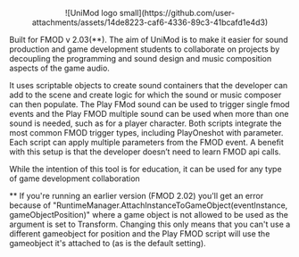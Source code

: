 

<p align="center">
![UniMod logo small](https://github.com/user-attachments/assets/14de8223-caf6-4336-89c3-41bcafd1e4d3)
</p>


Built for FMOD v 2.03(**). 
The aim of UniMod is to make it easier for sound production and game development students to collaborate on projects by decoupling the programming and sound design and music composition aspects of the game audio.

It uses scriptable objects to create sound containers that the developer can add to the scene and create logic for which the sound or music composer can then populate. The Play FMod sound can be used to trigger single fmod events and the Play FMOD multiple sound can be used when more than one sound is needed, such as for a player character. Both scripts integrate the most common FMOD trigger types, including PlayOneshot with parameter. Each script can apply multiple parameters from the FMOD event. 
A benefit with this setup is that the developer doesn’t need to learn FMOD api calls. 

While the intention of this tool is for education, it can be used for any type of game development collaboration














** If you're running an earlier version (FMOD 2.02) you'll get an error because of "RuntimeManager.AttachInstanceToGameObject(eventInstance, gameObjectPosition)" where a game object is not allowed to be used as the argument is set to Transform. Changing this only means that you can't use a different gameobject for position and the Play FMOD script will use the gameobject it's attached to (as is the default setting). 
